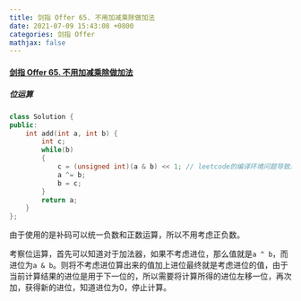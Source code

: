 ```yaml
---
title: 剑指 Offer 65. 不用加减乘除做加法
date: 2021-07-09 15:43:08 +0800
categories: 剑指 Offer
mathjax: false
---
```

#### [剑指 Offer 65. 不用加减乘除做加法](https://leetcode-cn.com/problems/bu-yong-jia-jian-cheng-chu-zuo-jia-fa-lcof/submissions/)

##### 位运算
```c++
class Solution {
public:
    int add(int a, int b) {
        int c;
        while(b)
        {
            c = (unsigned int)(a & b) << 1; // leetcode的编译环境问题导致这里负数左移会报错，g++中则测试正常c = (a & b) << 1
            a ^= b;
            b = c;
        }
        return a;
    }
};
```

由于使用的是补码可以统一负数和正数运算，所以不用考虑正负数。

考察位运算，首先可以知道对于加法器，如果不考虑进位，那么值就是`a ^ b`，而进位为`a & b`。则将不考虑进位算出来的值加上进位最终就是考虑进位的值，由于当前计算结果的进位是用于下一位的，所以需要将计算所得的进位左移一位，再次加，获得新的进位，知道进位为0，停止计算。

